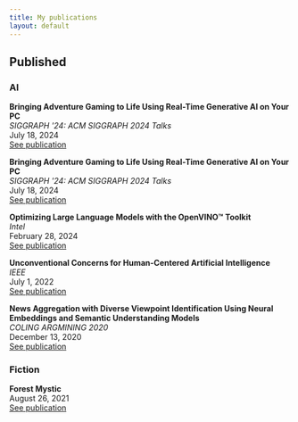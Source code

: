 ```yaml
---
title: My publications
layout: default
---
```


## Published

### AI

**Bringing Adventure Gaming to Life Using Real-Time Generative AI on Your PC**  
*SIGGRAPH '24: ACM SIGGRAPH 2024 Talks*  
July 18, 2024  
[See publication](https://dl.acm.org/doi/10.1145/3641233.3664354)  

**Bringing Adventure Gaming to Life Using Real-Time Generative AI on Your PC**  
*SIGGRAPH '24: ACM SIGGRAPH 2024 Talks*  
July 18, 2024  
[See publication](https://dl.acm.org/doi/10.1145/3641233.3664354)  

**Optimizing Large Language Models with the OpenVINO™ Toolkit**  
*Intel*  
February 28, 2024  
[See publication](http://intel.com/openvino-llm-whitepaper)  

**Unconventional Concerns for Human-Centered Artificial Intelligence**  
*IEEE*  
July 1, 2022  
[See publication](https://www.computer.org/csdl/magazine/co/2022/07/09810047/1EzDXROyTXG)  

**News Aggregation with Diverse Viewpoint Identification Using Neural Embeddings and Semantic Understanding Models**  
*COLING ARGMINING 2020*  
December 13, 2020  
[See publication](https://aclanthology.org/2020.argmining-1.7.pdf)


### Fiction

**Forest Mystic**  
August 26, 2021  
[See publication](https://www.amazon.com/Forest-Mystic-Ria-Cheruvu/dp/166571073X)  